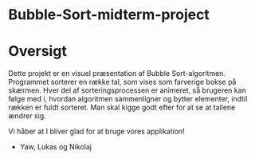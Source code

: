 # Bubble-Sort-midterm-project

# Oversigt
Dette projekt er en visuel præsentation af Bubble Sort-algoritmen. Programmet sorterer en række tal, som vises som farverige bokse på skærmen. Hver del af sorteringsprocessen er animeret, så brugeren kan følge med i, hvordan algoritmen sammenligner og bytter elementer, indtil rækken er fuldt sorteret. Man skal kigge godt efter for at se at tallene ændrer sig.

Vi håber at I bliver glad for at bruge vores applikation!

- Yaw, Lukas og Nikolaj
